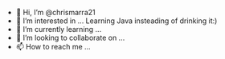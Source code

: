 - 👋 Hi, I’m @chrismarra21
- 👀 I’m interested in ... Learning Java insteading of drinking it:)
- 🌱 I’m currently learning ...
- 💞️ I’m looking to collaborate on ...
- 📫 How to reach me ... 

<!---
chrismarra21/chrismarra21 is a ✨ special ✨ repository because its `README.md` (this file) appears on your GitHub profile.
You can click the Preview link to take a look at your changes.
--->
